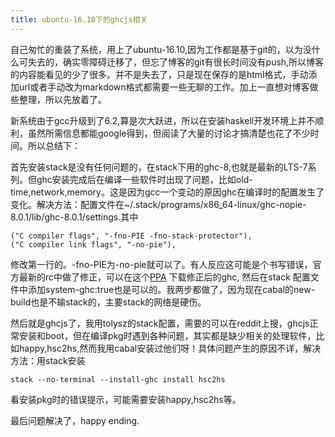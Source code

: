 ```yaml
---
title: ubuntu-16.10下的ghcjs相关
---
```


自己匆忙的重装了系统，用上了ubuntu-16.10,因为工作都是基于git的，以为没什么可失去的，确实零障碍迁移了，但忘了博客的git有很长时间没有push,所以博客的内容能看见的少了很多。并不是失去了，只是现在保存的是html格式，手动添加url或者手动改为markdown格式都需要一些无聊的工作。加上一直想对博客做些整理，所以先放着了。

新系统由于gcc升级到了6.2,算是次大跃进，所以在安装haskell开发环境上并不顺利，虽然所需信息都能google得到，但阅读了大量的讨论才搞清楚也花了不少时间。所以总结下：

首先安装stack是没有任何问题的，在stack下用的ghc-8,也就是最新的LTS-7系列。但ghc安装完成后在编译一些软件时出现了问题，比如old-time,network,memory。这是因为gcc一个变动的原因ghc在编译时的配置发生了变化。解决方法：配置文件在~/.stack/programs/x86_64-linux/ghc-nopie-8.0.1/lib/ghc-8.0.1/settings.其中

~~~{.c}
("C compiler flags", "-fno-PIE -fno-stack-protector"),
("C compiler link flags", "-no-pie"),
~~~

修改第一行的。-fno-PIE为-no-pie就可以了。有人反应这可能是个书写错误，官方最新的rc中做了修正，可以在这个[PPA](https://launchpad.net/~hvr/+archive/ubuntu/ghc) 下载修正后的ghc, 然后在stack 配置文件中添加system-ghc:true也是可以的。我两步都做了，因为现在cabal的new-build也是不输stack的，主要stack的网络是硬伤。

然后就是ghcjs了，我用tolysz的stack配置，需要的可以在reddit上搜，ghcjs正常安装和boot，但在编译pkg时遇到各种问题，其实都是缺少相关的处理软件，比如happy,hsc2hs,然而我用cabal安装过他们呀！具体问题产生的原因不详，解决方法：用stack安装

~~~{.c}
stack --no-terminal --install-ghc install hsc2hs
~~~

看安装pkg时的错误提示，可能需要安装happy,hsc2hs等。

最后问题解决了，happy ending.
